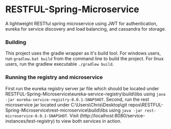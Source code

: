 # RESTFUL-Spring-Microservice
A lightweight RESTful spring microservice using JWT for authentication, eureka for service discovery and load balancing, and cassandra for storage.

### Building
This project uses the gradle wrapper as it's build tool. For windows users, run `gradlew.bat build` from the command line to build the project. For linux users,
run the gradlew executable `./gradlew build`. 

### Running the registry and microservice
First run the eureka registry server jar file which should be located under RESTFUL-Spring-Microservice\eureka-service-registry\build\libs using `java -jar eureka-service-registry-0.0.1-SNAPSHOT`.
Second, run the rest microservice jar located under C:\Users\Chris\Desktop\git repos\RESTFUL-Spring-Microservice\rest-microservice\build\libs using `java -jar rest-microservice-0.0.1-SNAPSHOT`.
Visit (http://localhost:8080/service-instances/test-registry) to view both services in action.